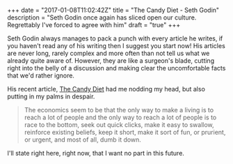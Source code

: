 +++
date = "2017-01-08T11:02:42Z"
title = "The Candy Diet - Seth Godin"
description = "Seth Godin once again has sliced open our culture. Regrettably I've forced to agree with him"
draft = "true"
+++

Seth Godin always manages to pack a punch with every article he writes, if you haven't read any of his writing then I suggest you start now! His articles are never long, rarely complex and more often than not tell us what we already quite aware of. However, they are like a surgeon's blade, cutting right into the belly of a discussion and making clear the uncomfortable facts that we'd rather ignore.

His recent article, [The Candy Diet](http://sethgodin.typepad.com/seths_blog/2017/01/the-candy-diet.html) had me nodding my head, but also putting in my palms in despair.

> The economics seem to be that the only way to make a living is to reach a lot of people and the only way to reach a lot of people is to race to the bottom, seek out quick clicks, make it easy to swallow, reinforce existing beliefs, keep it short, make it sort of fun, or prurient, or urgent, and most of all, dumb it down.

I'll state right here, right now, that I want no part in this future.
